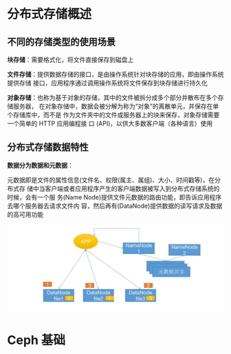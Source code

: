 # 分布式存储概述



## 不同的存储类型的使用场景

**块存储**：需要格式化，将文件直接保存到磁盘上

**文件存储**：提供数据存储的接口，是由操作系统针对块存储的应用，即由操作系统提供存储 接口，应用程序通过调用操作系统将文件保存到块存储进行持久化

**对象存储**：也称为基于对象的存储，其中的文件被拆分成多个部分并散布在多个存储服务器， 在对象存储中，数据会被分解为称为“对象”的离散单元，并保存在单个存储库中，而不是 作为文件夹中的文件或服务器上的块来保存，对象存储需要一个简单的 HTTP 应用编程接 口 (API)，以供大多数客户端（各种语言）使用



## 分布式存储数据特性

**数据分为数据和元数据**： 

元数据即是文件的属性信息(文件名、权限(属主、属组)、大小、时间戳等)，在分布式存 储中当客户端或者应用程序产生的客户端数据被写入到分布式存储系统的时候，会有一个服 务(Name Node)提供文件元数据的路由功能，即告诉应用程序去哪个服务器去请求文件内 容，然后再有(DataNode)提供数据的读写请求及数据的高可用功能

![image-20250417194431048](../markdown_img/image-20250417194431048.png)

# Ceph 基础

